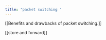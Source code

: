 ```yaml
---
title: "packet switching "
--- 
```

[[Benefits and drawbacks of packet switching.]]

[[store and forward]]
